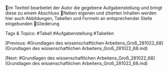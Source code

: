 Im Textteil bearbeitet der Autor die gegebene Aufgabenstellung und bringt 
diese zu einem Abschluss
Neben eigenen und zitierten Inhalten werden hier auch Abbildungen, 
Tabellen und Formeln an entsprechender Stelle eingebunden
Gliederung

   Tags & Topics:
   #Tabell
   #Aufgabenstellung
   #Tabellen

[Previous: #Grundlagen des wissenschaftlichen Arbeitens_Groß_281022_68](Grundlagen des wissenschaftlichen Arbeitens_Groß_281022_68.md)

[Next: #Grundlagen des wissenschaftlichen Arbeitens_Groß_281022_68](Grundlagen des wissenschaftlichen Arbeitens_Groß_281022_68.md)